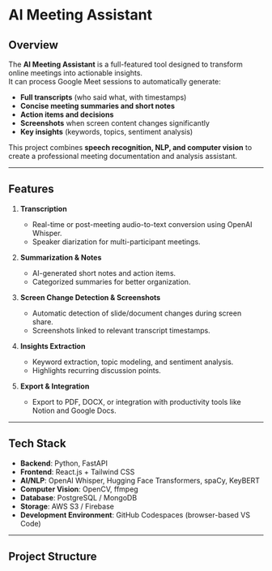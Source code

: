 # AI Meeting Assistant

## Overview
The **AI Meeting Assistant** is a full-featured tool designed to transform online meetings into actionable insights.  
It can process Google Meet sessions to automatically generate:

- **Full transcripts** (who said what, with timestamps)  
- **Concise meeting summaries and short notes**  
- **Action items and decisions**  
- **Screenshots** when screen content changes significantly  
- **Key insights** (keywords, topics, sentiment analysis)

This project combines **speech recognition, NLP, and computer vision** to create a professional meeting documentation and analysis assistant.

---

## Features

1. **Transcription**  
   - Real-time or post-meeting audio-to-text conversion using OpenAI Whisper.  
   - Speaker diarization for multi-participant meetings.

2. **Summarization & Notes**  
   - AI-generated short notes and action items.  
   - Categorized summaries for better organization.

3. **Screen Change Detection & Screenshots**  
   - Automatic detection of slide/document changes during screen share.  
   - Screenshots linked to relevant transcript timestamps.

4. **Insights Extraction**  
   - Keyword extraction, topic modeling, and sentiment analysis.  
   - Highlights recurring discussion points.

5. **Export & Integration**  
   - Export to PDF, DOCX, or integration with productivity tools like Notion and Google Docs.

---

## Tech Stack

- **Backend**: Python, FastAPI  
- **Frontend**: React.js + Tailwind CSS  
- **AI/NLP**: OpenAI Whisper, Hugging Face Transformers, spaCy, KeyBERT  
- **Computer Vision**: OpenCV, ffmpeg  
- **Database**: PostgreSQL / MongoDB  
- **Storage**: AWS S3 / Firebase  
- **Development Environment**: GitHub Codespaces (browser-based VS Code)

---

## Project Structure

